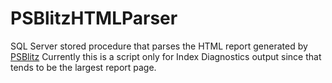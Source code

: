 # PSBlitzHTMLParser
SQL Server stored procedure that parses the HTML report generated by [PSBlitz](https://github.com/VladDBA/PSBlitz)
Currently this is a script only for Index Diagnostics output since that tends to be the largest report page.
